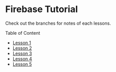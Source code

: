 # Firebase Tutorial

Check out the branches for notes of each lessons.

Table of Content
<ul>
<li><a href="https://github.com/Anuj-Khadka/Firebase-Tutorial/tree/lesson-1">Lesson 1</a></li>
<li><a href="https://github.com/Anuj-Khadka/Firebase-Tutorial/tree/lesson-2">Lesson 2</a></li>
  <li><a href="https://github.com/Anuj-Khadka/Firebase-Tutorial/tree/lesson-3">Lesson 3</a></li>
  <li><a href="https://github.com/Anuj-Khadka/Firebase-Tutorial/tree/lesson-4">Lesson 4</a></li>
  <li><a href="https://github.com/Anuj-Khadka/Firebase-Tutorial/tree/lesson-5">Lesson 5</a></li>
</ul>

